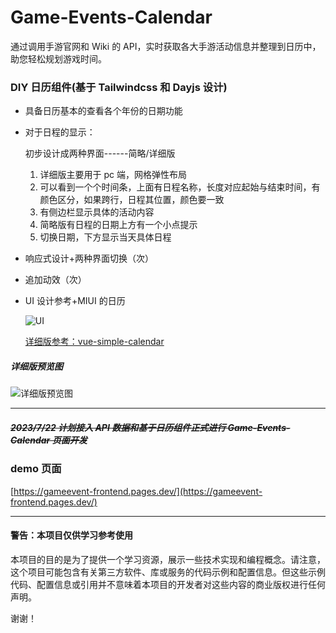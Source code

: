 # Game-Events-Calendar

通过调用手游官网和 Wiki 的 API，实时获取各大手游活动信息并整理到日历中，助您轻松规划游戏时间。

### DIY 日历组件(基于 Tailwindcss 和 Dayjs 设计)

- 具备日历基本的查看各个年份的日期功能

- 对于日程的显示：

  初步设计成两种界面------简略/详细版

  1. 详细版主要用于 pc 端，网格弹性布局
  2. 可以看到一个个时间条，上面有日程名称，长度对应起始与结束时间，有颜色区分，如果跨行，日程其位置，颜色要一致
  3. 有侧边栏显示具体的活动内容
  4. 简略版有日程的日期上方有一个小点提示
  5. 切换日期，下方显示当天具体日程

- 响应式设计+两种界面切换（次）

- 追加动效（次）

- UI 设计参考+MIUI 的日历

  ![UI](http://dns.huagecloud.top:8097/api/files/1689263227023.png)

  [详细版参考：vue-simple-calendar](https://tallent.us/vue-simple-calendar/)

##### 详细版预览图

![详细版预览图](http://dns.huagecloud.top:8097/api/files/1689761920259.png)

---

##### ~~2023/7/22 计划接入 API 数据和基于日历组件正式进行 Game-Events-Calendar 页面开发~~

### demo 页面

[https://gameevent-frontend.pages.dev/](https://gameevent-frontend.pages.dev/)

------

#### 警告：本项目仅供学习参考使用

本项目的目的是为了提供一个学习资源，展示一些技术实现和编程概念。请注意，这个项目可能包含有关第三方软件、库或服务的代码示例和配置信息。但这些示例代码、配置信息或引用并不意味着本项目的开发者对这些内容的商业版权进行任何声明。

谢谢！